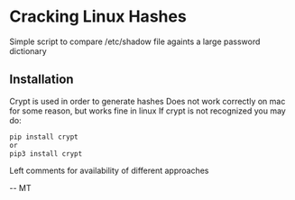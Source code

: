 # Cracking Linux Hashes

Simple script to compare /etc/shadow file againts a large password dictionary

## Installation

Crypt is used in order to generate hashes
Does not work correctly on mac for some reason, but works fine in linux
If crypt is not recognized you may do:

```bash
pip install crypt
or
pip3 install crypt
```

Left comments for availability of different approaches

--
MT
